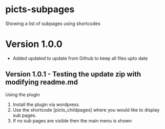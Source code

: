 # picts-subpages
Showing a list of subpages using shortcodes 


# Version 1.0.0
- Added updated to update from Github to keep all files upto date

## Version 1.0.1 - Testing the update zip with modifying readme.md

 Using the plugin
1. Install the plugin via wordpress.
2. Use the shortcode [picts_childpages] where you would like to display sub pages.
3. If no sub pages are visible then the main menu is shown
